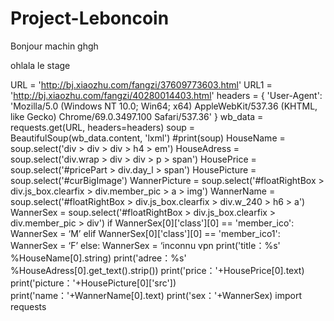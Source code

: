 # Project-Leboncoin

Bonjour machin 
 ghgh
 
 ohlala le stage
 
 
 
URL = 'http://bj.xiaozhu.com/fangzi/37609773603.html'
URL1 = 'http://bj.xiaozhu.com/fangzi/40280014403.html'
headers = {
'User-Agent': 'Mozilla/5.0 (Windows NT 10.0; Win64; x64) AppleWebKit/537.36 (KHTML, like Gecko) Chrome/69.0.3497.100 Safari/537.36'
}
wb_data = requests.get(URL, headers=headers)
soup = BeautifulSoup(wb_data.content, 'lxml')
#print(soup)
HouseName = soup.select('div > div > div > h4 > em')
HouseAdress = soup.select('div.wrap > div > div > p > span')
HousePrice = soup.select('#pricePart > div.day_l > span')
HousePicture = soup.select('#curBigImage')
WannerPicture = soup.select('#floatRightBox > div.js_box.clearfix > div.member_pic > a > img')
WannerName = soup.select('#floatRightBox > div.js_box.clearfix > div.w_240 > h6 > a')
WannerSex = soup.select('#floatRightBox > div.js_box.clearfix > div.member_pic > div')
if WannerSex[0]['class'][0] == 'member_ico':
    WannerSex = ‘M’
elif WannerSex[0]['class'][0] == 'member_ico1':
    WannerSex = ‘F’
else:
    WannerSex = ‘inconnu
vpn
print('title：%s' %HouseName[0].string)
print('adree：%s' %HouseAdress[0].get_text().strip())
print('price：'+HousePrice[0].text)
print('picture：'+HousePicture[0]['src'])
print('name：'+WannerName[0].text)
print('sex：'+WannerSex)
import requests
